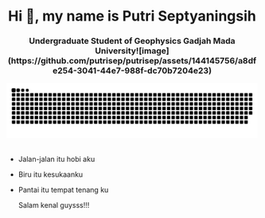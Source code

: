 <h1 align="center">Hi 👋, my name is Putri Septyaningsih</h1>
<h3 align="center">Undergraduate Student of Geophysics Gadjah Mada University![image](https://github.com/putrisep/putrisep/assets/144145756/a8dfe254-3041-44e7-988f-dc70b7204e23)
</h3>
<!--- snake -->
<div align="center">
  <img  src="https://github.com/1999AZZAR/1999AZZAR/blob/main/resources/img/grid-snake.svg"
       alt="snake" /></a>
</div>

<br>

- Jalan-jalan itu hobi aku
- Biru itu kesukaanku 
- Pantai itu tempat tenang ku

  Salam kenal guysss!!!

<br>
